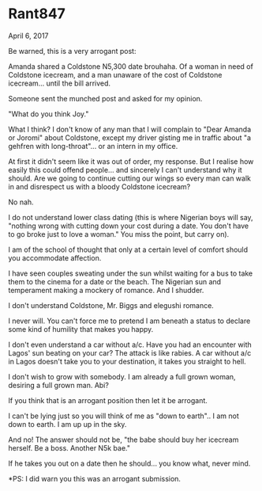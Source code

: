 # Rant847


April 6, 2017

Be warned, this is a very arrogant post:

Amanda shared a Coldstone N5,300 date brouhaha. Of a woman in need of Coldstone icecream, and a man unaware of the cost of Coldstone icecream... until the bill arrived.

Someone sent the munched post and asked for my opinion. 

"What do you think Joy."

What I think? I don't know of any man that I will complain to "Dear Amanda or Joromi" about Coldstone, except my driver gisting me in traffic about "a gehfren with long-throat"... or an intern in my office.

At first it didn't seem like it was out of order, my response. But I realise how easily this could offend people... and sincerely I can't understand why it should. Are we going to continue cutting our wings so every man can walk in and disrespect us with a bloody Coldstone icecream?

No nah. 

I do not understand lower class dating (this is where Nigerian boys will say, "nothing  wrong with cutting down your cost during a date. You don't have to go broke just to love a woman." You miss the point, but carry on). 

I am of the school of thought that only at a certain level of  comfort should you accommodate affection. 

I have seen couples sweating under the sun whilst waiting for a bus to take them to the cinema for a date or the beach. The Nigerian sun and temperament making a mockery of romance. And I shudder. 

I don't understand Coldstone, Mr. Biggs and elegushi romance. 

I never will. You can't force me to pretend I am beneath a status to declare some kind of humility that makes you happy.

I don't even understand a car without a/c. Have you had an encounter with Lagos' sun beating on your car? The attack is like rabies. A car without a/c in Lagos doesn't take you to your destination, it takes you straight to hell. 

I don't wish to grow with somebody. I am already a full grown woman, desiring a full grown man. Abi? 

If you think that is an arrogant position then let it be arrogant. 

I can't be lying just so you will think of me as "down to earth".. I am not down to earth. I am up up in the sky.

And no! The answer should not be, "the babe should buy her icecream herself. Be a boss. Another N5k bae."

If he takes you out on a date then he should... you know what, never mind.

*PS: I did warn you this was an arrogant submission.